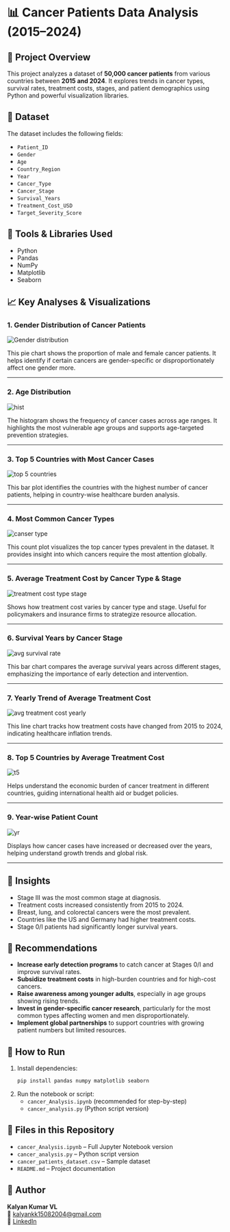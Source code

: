 
# 📊 Cancer Patients Data Analysis (2015–2024)

## 🔬 Project Overview
This project analyzes a dataset of **50,000 cancer patients** from various countries between **2015 and 2024**. It explores trends in cancer types, survival rates, treatment costs, stages, and patient demographics using Python and powerful visualization libraries.

## 📁 Dataset
The dataset includes the following fields:
- `Patient_ID`
- `Gender`
- `Age`
- `Country_Region`
- `Year`
- `Cancer_Type`
- `Cancer_Stage`
- `Survival_Years`
- `Treatment_Cost_USD`
- `Target_Severity_Score`

## 🧪 Tools & Libraries Used
- Python
- Pandas
- NumPy
- Matplotlib
- Seaborn

## 📈 Key Analyses & Visualizations
### 1. Gender Distribution of Cancer Patients
![Gender distribution](https://github.com/user-attachments/assets/8e689084-27ca-4705-a820-aeec6aa94cf5)

This pie chart shows the proportion of male and female cancer patients. It helps identify if certain cancers are gender-specific or disproportionately affect one gender more.

---

### 2. Age Distribution
![hist](https://github.com/user-attachments/assets/184c6c18-4c93-4d0e-a62e-f9291bbcb763)

The histogram shows the frequency of cancer cases across age ranges. It highlights the most vulnerable age groups and supports age-targeted prevention strategies.

---

### 3. Top 5 Countries with Most Cancer Cases
![top 5 countries](https://github.com/user-attachments/assets/f800aafb-5931-4c9b-9132-df64733a2180)

This bar plot identifies the countries with the highest number of cancer patients, helping in country-wise healthcare burden analysis.

---

### 4. Most Common Cancer Types
![canser type](https://github.com/user-attachments/assets/f5b8f281-0502-4ced-a0ab-71cb9ac0f5bb)

This count plot visualizes the top cancer types prevalent in the dataset. It provides insight into which cancers require the most attention globally.

---

### 5. Average Treatment Cost by Cancer Type & Stage
![treatment cost type stage](https://github.com/user-attachments/assets/039990e1-583f-488b-bbcc-8d124c2b39fe)

Shows how treatment cost varies by cancer type and stage. Useful for policymakers and insurance firms to strategize resource allocation.

---

### 6. Survival Years by Cancer Stage
![avg survival rate](https://github.com/user-attachments/assets/45d7f2b7-1b68-443a-bf23-ebc2a9252f19)

This bar chart compares the average survival years across different stages, emphasizing the importance of early detection and intervention.

---

### 7. Yearly Trend of Average Treatment Cost
![avg treatment cost yearly](https://github.com/user-attachments/assets/e453f24d-aa79-4ed4-9690-5cd1f83fa6bb)

This line chart tracks how treatment costs have changed from 2015 to 2024, indicating healthcare inflation trends.

---

### 8. Top 5 Countries by Average Treatment Cost
![t5](https://github.com/user-attachments/assets/8e6da82c-fb97-491b-afe3-ea18adc6087d)

Helps understand the economic burden of cancer treatment in different countries, guiding international health aid or budget policies.

---

### 9. Year-wise Patient Count
![yr](https://github.com/user-attachments/assets/9ae2186f-333c-4803-8bec-2861ae692dec)

Displays how cancer cases have increased or decreased over the years, helping understand growth trends and global risk.

---


## 📌 Insights
- Stage III was the most common stage at diagnosis.
- Treatment costs increased consistently from 2015 to 2024.
- Breast, lung, and colorectal cancers were the most prevalent.
- Countries like the US and Germany had higher treatment costs.
- Stage 0/I patients had significantly longer survival years.

## 🧠 Recommendations
- **Increase early detection programs** to catch cancer at Stages 0/I and improve survival rates.
- **Subsidize treatment costs** in high-burden countries and for high-cost cancers.
- **Raise awareness among younger adults**, especially in age groups showing rising trends.
- **Invest in gender-specific cancer research**, particularly for the most common types affecting women and men disproportionately.
- **Implement global partnerships** to support countries with growing patient numbers but limited resources.

## 🚀 How to Run
1. Install dependencies:
   ```bash
   pip install pandas numpy matplotlib seaborn
   ```
2. Run the notebook or script:
   - `cancer_Analysis.ipynb` (recommended for step-by-step)
   - `cancer_analysis.py` (Python script version)

## 📂 Files in this Repository
- `cancer_Analysis.ipynb` – Full Jupyter Notebook version
- `cancer_analysis.py` – Python script version
- `cancer_patients_dataset.csv` – Sample dataset 
- `README.md` – Project documentation


## 👤 Author
**Kalyan Kumar VL**  
📧 kalyankk15082004@gmail.com  
🔗 [LinkedIn](www.linkedin.com/in/kalyankumar-vl) 
